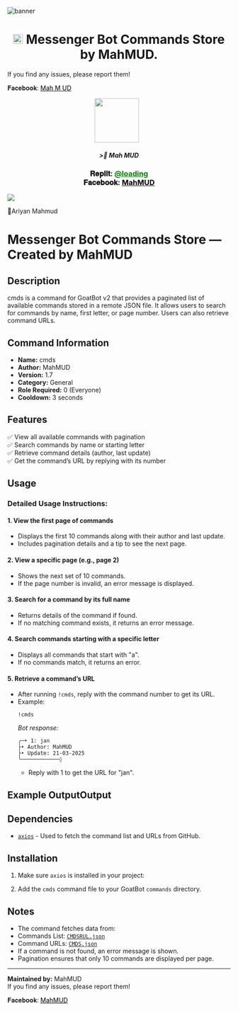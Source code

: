 <img
src="https://i.imgur.com/XN11Cm1.jpeg" alt="banner">

<h1 align="center">
  <img src="https://i.imgur.com/ZfuZrPc.jpeg" width="22px" alt="icon">
  Messenger Bot Commands Store by MahMUD.
</h1>


If you find any issues, please report them!


𝐅𝐚𝐜𝐞𝐛𝐨𝐨𝐤: <a href="https://www.facebook.com/mahmud.x07" style="color: black;">Mah M UD</a></h3></div>

<p align="center"><a href="fb link" target="_blank" rel="noopener noreferrer">
  <img src="https://i.imgur.com/M6xV2Np.jpeg" width="100" style="margin-right: 10px;"></a>
</p>
<h5 align="center">
>🎀 Mah MUD
</h5>
 

<div align="center">
			<h3>𝐑𝐞𝐩𝐥𝐢𝐭:
			<a href="naii" style="color: green;">@loading</a>
				<br>
	𝐅𝐚𝐜𝐞𝐛𝐨𝐨𝐤: <a href="https://www.facebook.com/mahmud.x07" style="color: black;">MahMUD</a></h3></div>

<img align="center" src="https://i.imgur.com/UM3ekFf.jpeg"/>


🔹Ariyan Mahmud



# Messenger Bot Commands Store — Created by MahMUD

## Description
cmds is a command for GoatBot v2 that provides a paginated list of available commands stored in a remote JSON file. It allows users to search for commands by name, first letter, or page number. Users can also retrieve command URLs.

## Command Information
- **Name:** cmds
- **Author:** MahMUD
- **Version:** 1.7
- **Category:** General
- **Role Required:** 0 (Everyone)
- **Cooldown:** 3 seconds

## Features
✅ View all available commands with pagination  
✅ Search commands by name or starting letter  
✅ Retrieve command details (author, last update)  
✅ Get the command’s URL by replying with its number  

## Usage

### Detailed Usage Instructions:
#### 1. **View the first page of commands**


- Displays the first 10 commands along with their author and last update.  
- Includes pagination details and a tip to see the next page.

#### 2. **View a specific page (e.g., page 2)**


- Shows the next set of 10 commands.  
- If the page number is invalid, an error message is displayed.

#### 3. **Search for a command by its full name**


- Returns details of the command if found.  
- If no matching command exists, it returns an error message.

#### 4. **Search commands starting with a specific letter**




- Displays all commands that start with "a".  
- If no commands match, it returns an error.

#### 5. **Retrieve a command’s URL**  
- After running `!cmds`, reply with the command number to get its URL.
- Example:
  ```
  !cmds
  ```
  *Bot response:*  
  ```
  ╭─‣ 1: jan
  ├‣ Author: MahMUD
  ├‣ Update: 21-03-2025
  ╰────────────◊
  ```
  - Reply with 1 to get the URL for "jan".

## Example OutputOutput


## Dependencies
- [`axios`](https://www.npmjs.com/package/axios) - Used to fetch the command list and URLs from GitHub.

## Installation
1. Make sure `axios` is installed in your project:


2. Add the `cmds` command file to your GoatBot `commands` directory.

## Notes
- The command fetches data from:  
- Commands List: [`CMDSRUL.json`](https://raw.githubusercontent.com/mahmudx7/exe/main/CMDSRUL.json)  
- Command URLs: [`CMDS.json`](https://raw.githubusercontent.com/mahmudx7/exe/main/CMDS.json)  
- If a command is not found, an error message is shown.
- Pagination ensures that only 10 commands are displayed per page.

---

**Maintained by:** MahMUD  
If you find any issues, please report them!

𝐅𝐚𝐜𝐞𝐛𝐨𝐨𝐤: <a href="https://www.facebook.com/mahmud.x07" style="color: black;">MahMUD</a></h3></div>

